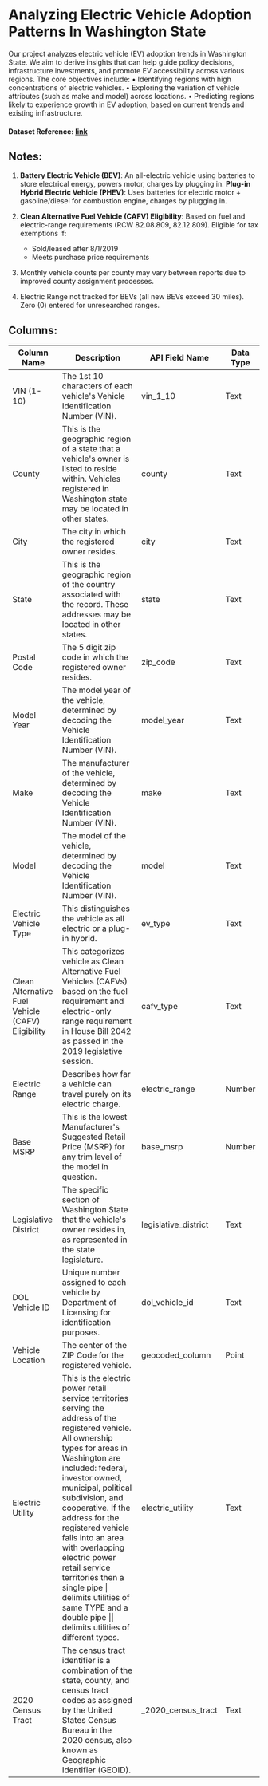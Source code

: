 # Analyzing Electric Vehicle Adoption Patterns In Washington State

Our project analyzes electric vehicle (EV) adoption trends in Washington State. We aim
to derive insights that can help guide policy decisions, infrastructure investments, and
promote EV accessibility across various regions. The core objectives include:
• Identifying regions with high concentrations of electric vehicles.
• Exploring the variation of vehicle attributes (such as make and model) across
locations.
• Predicting regions likely to experience growth in EV adoption, based on current
trends and existing infrastructure.

#### Dataset Reference: [link](https://data.wa.gov/Transportation/Electric-Vehicle-Population-Data/f6w7-q2d2/about_data)

## Notes: 
1. **Battery Electric Vehicle (BEV)**: An all-electric vehicle using batteries to store electrical energy, powers motor, charges by plugging in.
   **Plug-in Hybrid Electric Vehicle (PHEV)**: Uses batteries for electric motor + gasoline/diesel for combustion engine, charges by plugging in.

2. **Clean Alternative Fuel Vehicle (CAFV) Eligibility**: Based on fuel and electric-range requirements (RCW 82.08.809, 82.12.809). Eligible for tax exemptions if:
   - Sold/leased after 8/1/2019
   - Meets purchase price requirements

3. Monthly vehicle counts per county may vary between reports due to improved county assignment processes.

4. Electric Range not tracked for BEVs (all new BEVs exceed 30 miles). Zero (0) entered for unresearched ranges.

## Columns:
| Column Name | Description | API Field Name | Data Type |
|------------|-------------|---------------|------------|
| VIN (1-10) | The 1st 10 characters of each vehicle's Vehicle Identification Number (VIN). | vin_1_10 | Text |
| County | This is the geographic region of a state that a vehicle's owner is listed to reside within. Vehicles registered in Washington state may be located in other states. | county | Text |
| City | The city in which the registered owner resides. | city | Text |
| State | This is the geographic region of the country associated with the record. These addresses may be located in other states. | state | Text |
| Postal Code | The 5 digit zip code in which the registered owner resides. | zip_code | Text |
| Model Year | The model year of the vehicle, determined by decoding the Vehicle Identification Number (VIN). | model_year | Text |
| Make | The manufacturer of the vehicle, determined by decoding the Vehicle Identification Number (VIN). | make | Text |
| Model | The model of the vehicle, determined by decoding the Vehicle Identification Number (VIN). | model | Text |
| Electric Vehicle Type | This distinguishes the vehicle as all electric or a plug-in hybrid. | ev_type | Text |
| Clean Alternative Fuel Vehicle (CAFV) Eligibility | This categorizes vehicle as Clean Alternative Fuel Vehicles (CAFVs) based on the fuel requirement and electric-only range requirement in House Bill 2042 as passed in the 2019 legislative session. | cafv_type | Text |
| Electric Range | Describes how far a vehicle can travel purely on its electric charge. | electric_range | Number |
| Base MSRP | This is the lowest Manufacturer's Suggested Retail Price (MSRP) for any trim level of the model in question. | base_msrp | Number |
| Legislative District | The specific section of Washington State that the vehicle's owner resides in, as represented in the state legislature. | legislative_district | Text |
| DOL Vehicle ID | Unique number assigned to each vehicle by Department of Licensing for identification purposes. | dol_vehicle_id | Text |
| Vehicle Location | The center of the ZIP Code for the registered vehicle. | geocoded_column | Point |
| Electric Utility | This is the electric power retail service territories serving the address of the registered vehicle. All ownership types for areas in Washington are included: federal, investor owned, municipal, political subdivision, and cooperative. If the address for the registered vehicle falls into an area with overlapping electric power retail service territories then a single pipe \| delimits utilities of same TYPE and a double pipe \|\| delimits utilities of different types. | electric_utility | Text |
| 2020 Census Tract | The census tract identifier is a combination of the state, county, and census tract codes as assigned by the United States Census Bureau in the 2020 census, also known as Geographic Identifier (GEOID). | _2020_census_tract | Text |

